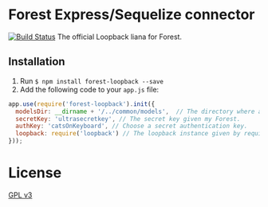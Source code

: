 # Forest Express/Sequelize connector
[![Build Status](https://travis-ci.org/ForestAdmin/forest-express-loopback.svg?branch=master)](https://travis-ci.org/ForestAdmin/forest-express-loopback)
The official Loopback liana for Forest.

## Installation

1. Run `$ npm install forest-loopback --save`
2. Add the following code to your `app.js` file:
```javascript
app.use(require('forest-loopback').init({
  modelsDir: __dirname + '/../common/models',  // The directory where all of your Loopback models are defined.
  secretKey: 'ultrasecretkey', // The secret key given my Forest.
  authKey: 'catsOnKeyboard', // Choose a secret authentication key.
  loopback: require('loopback') // The loopback instance given by require('loopback').
}));
```

# License

[GPL v3](https://github.com/ForestAdmin/forest-loopback/blob/master/LICENSE)
